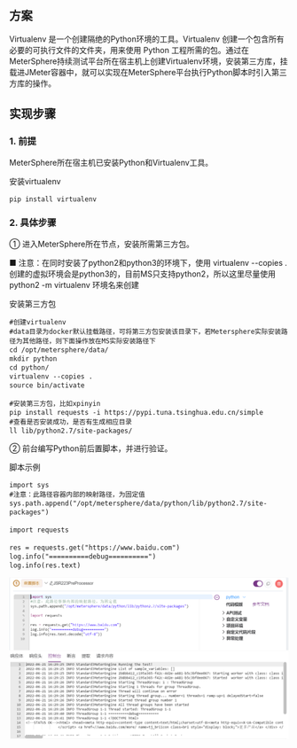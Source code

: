 ## 方案

Virtualenv 是一个创建隔绝的Python环境的工具。Virtualenv 创建一个包含所有必要的可执行文件的文件夹，用来使用 Python 工程所需的包。通过在MeterSphere持续测试平台所在宿主机上创建Virtualenv环境，安装第三方库，挂载进JMeter容器中，就可以实现在MeterSphere平台执行Python脚本时引入第三方库的操作。

## 实现步骤

### 1. 前提

MeterSphere所在宿主机已安装Python和Virtualenv工具。

安装virtualenv
```
pip install virtualenv
```

### 2. 具体步骤

① 进入MeterSphere所在节点，安装所需第三方包。

■ 注意：在同时安装了python2和python3的环境下，使用 virtualenv --copies . 创建的虚拟环境会是python3的，目前MS只支持python2，所以这里尽量使用python2 -m virtualenv 环境名来创建

安装第三方包
```
#创建virtualenv
#data目录为docker默认挂载路径，可将第三方包安装该目录下，若Metersphere实际安装路径为其他路径，则下面操作放在MS实际安装路径下
cd /opt/metersphere/data/
mkdir python
cd python/
virtualenv --copies .
source bin/activate

#安装第三方包，比如xpinyin
pip install requests -i https://pypi.tuna.tsinghua.edu.cn/simple
#查看是否安装成功，是否有生成相应目录
ll lib/python2.7/site-packages/
```

② 前台编写Python前后置脚本，并进行验证。

脚本示例
```
import sys
#注意：此路径容器内部的映射路径，为固定值
sys.path.append("/opt/metersphere/data/python/lib/python2.7/site-packages")

import requests

res = requests.get("https://www.baidu.com")
log.info("==========debug==========")
log.info(res.text)
```
![](../img/tutorial/use_python/use_python_1.png)
![](../img/tutorial/use_python/use_python_2.png)
